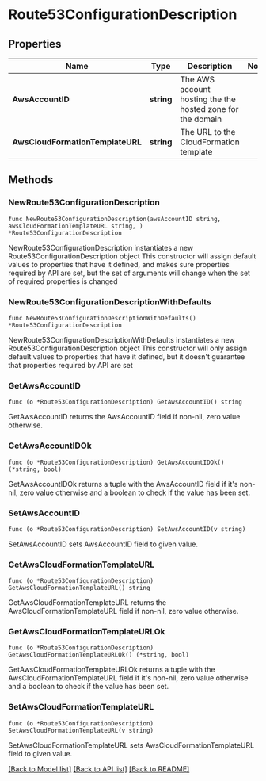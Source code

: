 # Route53ConfigurationDescription

## Properties

Name | Type | Description | Notes
------------ | ------------- | ------------- | -------------
**AwsAccountID** | **string** | The AWS account hosting the the hosted zone for the domain | 
**AwsCloudFormationTemplateURL** | **string** | The URL to the CloudFormation template | 

## Methods

### NewRoute53ConfigurationDescription

`func NewRoute53ConfigurationDescription(awsAccountID string, awsCloudFormationTemplateURL string, ) *Route53ConfigurationDescription`

NewRoute53ConfigurationDescription instantiates a new Route53ConfigurationDescription object
This constructor will assign default values to properties that have it defined,
and makes sure properties required by API are set, but the set of arguments
will change when the set of required properties is changed

### NewRoute53ConfigurationDescriptionWithDefaults

`func NewRoute53ConfigurationDescriptionWithDefaults() *Route53ConfigurationDescription`

NewRoute53ConfigurationDescriptionWithDefaults instantiates a new Route53ConfigurationDescription object
This constructor will only assign default values to properties that have it defined,
but it doesn't guarantee that properties required by API are set

### GetAwsAccountID

`func (o *Route53ConfigurationDescription) GetAwsAccountID() string`

GetAwsAccountID returns the AwsAccountID field if non-nil, zero value otherwise.

### GetAwsAccountIDOk

`func (o *Route53ConfigurationDescription) GetAwsAccountIDOk() (*string, bool)`

GetAwsAccountIDOk returns a tuple with the AwsAccountID field if it's non-nil, zero value otherwise
and a boolean to check if the value has been set.

### SetAwsAccountID

`func (o *Route53ConfigurationDescription) SetAwsAccountID(v string)`

SetAwsAccountID sets AwsAccountID field to given value.


### GetAwsCloudFormationTemplateURL

`func (o *Route53ConfigurationDescription) GetAwsCloudFormationTemplateURL() string`

GetAwsCloudFormationTemplateURL returns the AwsCloudFormationTemplateURL field if non-nil, zero value otherwise.

### GetAwsCloudFormationTemplateURLOk

`func (o *Route53ConfigurationDescription) GetAwsCloudFormationTemplateURLOk() (*string, bool)`

GetAwsCloudFormationTemplateURLOk returns a tuple with the AwsCloudFormationTemplateURL field if it's non-nil, zero value otherwise
and a boolean to check if the value has been set.

### SetAwsCloudFormationTemplateURL

`func (o *Route53ConfigurationDescription) SetAwsCloudFormationTemplateURL(v string)`

SetAwsCloudFormationTemplateURL sets AwsCloudFormationTemplateURL field to given value.



[[Back to Model list]](../README.md#documentation-for-models) [[Back to API list]](../README.md#documentation-for-api-endpoints) [[Back to README]](../README.md)


